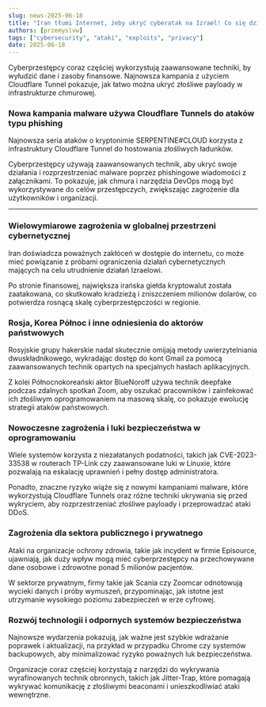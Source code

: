 ```yaml
---
slug: news-2025-06-18
title: "Iran tłumi Internet, żeby ukryć cyberatak na Izrael! Co się dzieje w regionalnym konflikcie?"
authors: [przemyslvw]
tags: ["cybersecurity", "ataki", "exploits", "privacy"]
date: 2025-06-18
---
```


Cyberprzestępcy coraz częściej wykorzystują zaawansowane techniki, by wyłudzić dane i zasoby finansowe. Najnowsza kampania z użyciem Cloudflare Tunnel pokazuje, jak łatwo można ukryć złośliwe payloady w infrastrukturze chmurowej.
<!-- truncate -->
### Nowa kampania malware używa Cloudflare Tunnels do ataków typu phishing

Najnowsza seria ataków o kryptonimie SERPENTINE#CLOUD korzysta z infrastruktury Cloudflare Tunnel do hostowania złośliwych ładunków.

Cyberprzestępcy używają zaawansowanych technik, aby ukryć swoje działania i rozprzestrzeniać malware poprzez phishingowe wiadomości z załącznikami. To pokazuje, jak chmura i narzędzia DevOps mogą być wykorzystywane do celów przestępczych, zwiększając zagrożenie dla użytkowników i organizacji.


---

### Wielowymiarowe zagrożenia w globalnej przestrzeni cybernetycznej

Iran doświadcza poważnych zakłóceń w dostępie do internetu, co może mieć powiązanie z próbami ograniczenia działań cybernetycznych mających na celu utrudnienie działań Izraelowi.

Po stronie finansowej, największa irańska giełda kryptowalut została zaatakowana, co skutkowało kradzieżą i zniszczeniem milionów dolarów, co potwierdza rosnącą skalę cyberprzestępczości w regionie.


### Rosja, Korea Północ i inne odniesienia do aktorów państwowych

Rosyjskie grupy hakerskie nadal skutecznie omijają metody uwierzytelniania dwuskładnikowego, wykradając dostęp do kont Gmail za pomocą zaawansowanych technik opartych na specjalnych hasłach aplikacyjnych.

Z kolei Północnokoreański aktor BlueNoroff używa technik deepfake podczas zdalnych spotkań Zoom, aby oszukać pracowników i zainfekować ich złośliwym oprogramowaniem na masową skalę, co pokazuje ewolucję strategii ataków państwowych.


### Nowoczesne zagrożenia i luki bezpieczeństwa w oprogramowaniu

Wiele systemów korzysta z niezałatanych podatności, takich jak CVE-2023-33538 w routerach TP-Link czy zaawansowane luki w Linuxie, które pozwalają na eskalację uprawnień i pełny dostęp administratora.

Ponadto, znaczne ryzyko wiąże się z nowymi kampaniami malware, które wykorzystują Cloudflare Tunnels oraz różne techniki ukrywania się przed wykryciem, aby rozprzestrzeniać złośliwe payloady i przeprowadzać ataki DDoS.


### Zagrożenia dla sektora publicznego i prywatnego

Ataki na organizacje ochrony zdrowia, takie jak incydent w firmie Episource, ujawniają, jak duży wpływ mogą mieć cyberprzestępcy na przechowywane dane osobowe i zdrowotne ponad 5 milionów pacjentów.

W sektorze prywatnym, firmy takie jak Scania czy Zoomcar odnotowują wycieki danych i próby wymuszeń, przypominając, jak istotne jest utrzymanie wysokiego poziomu zabezpieczeń w erze cyfrowej.


### Rozwój technologii i odpornych systemów bezpieczeństwa

Najnowsze wydarzenia pokazują, jak ważne jest szybkie wdrażanie poprawek i aktualizacji, na przykład w przypadku Chrome czy systemów backupowych, aby minimalizować ryzyko poważnych luk bezpieczeństwa.

Organizacje coraz częściej korzystają z narzędzi do wykrywania wyrafinowanych technik obronnych, takich jak Jitter-Trap, które pomagają wykrywać komunikację z złośliwymi beaconami i unieszkodliwiać ataki wewnętrzne.


